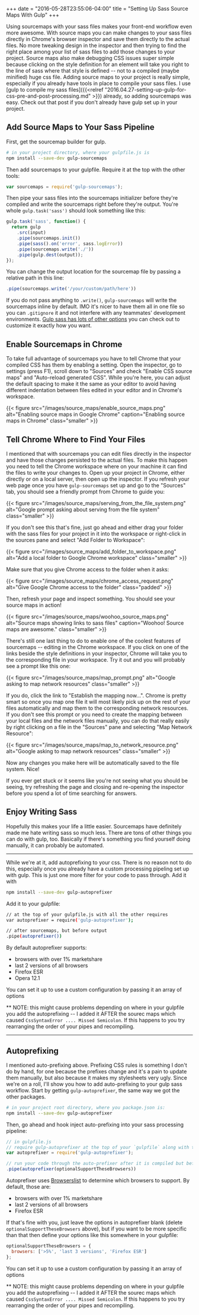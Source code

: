 +++
date = "2016-05-28T23:55:06-04:00"
title = "Setting Up Sass Source Maps With Gulp"
+++

Using sourcemaps with your sass files makes your front-end workflow even more awesome. With source maps you can make changes to your sass files directly in Chrome's browser inspector and save them directly to the actual files. No more tweaking design in the inspector and then trying to find the right place among your list of sass files to add those changes to your project. Source maps also make debugging CSS issues super simple because clicking on the style definition for an element will take you right to the line of sass where that style is defined -- not to a compiled (maybe minified) huge css file. Adding source maps to your project is really simple, especially if you already have tools in place to compile your sass files. I use [gulp to compile my sass files]({{<relref "2016.04.27-setting-up-gulp-for-css-pre-and-post-processing.md" >}}) already, so adding sourcemaps was easy. Check out that post if you don't already have gulp set up in your project.

## Add Source Maps to Your Sass Pipeline

First, get the sourcemap builder for gulp.

```bash
# in your project directory, where your gulpfile.js is
npm install --save-dev gulp-sourcemaps
```

Then add sourcemaps to your gulpfile. Require it at the top with the other tools:

```js
var sourcemaps = require('gulp-sourcemaps');
```

Then pipe your sass files into the sourcemaps initializer before they're compiled and write the sourcemaps right before they're output. You're whole `gulp.task('sass')` should look something like this:

```js
gulp.task('sass', function() {
  return gulp
    .src(input)
    .pipe(sourcemaps.init())
    .pipe(sass().on('error', sass.logError))
    .pipe(sourcemaps.write('./'))
    .pipe(gulp.dest(output));
});
```

You can change the output location for the sourcemap file by passing a relative path in this line:

```js
.pipe(sourcemaps.write('/your/custom/path/here'))
```

If you do not pass anything to `.write()`, `gulp-sourcemaps` will write the sourcemaps inline by default. IMO it's nicer to have them all in one file so you can `.gitignore` it and not interfere with any teammates' development environments. [Gulp sass has lots of other options](https://www.npmjs.com/package/gulp-sourcemaps) you can check out to customize it exactly how you want.

## Enable Sourcemaps in Chrome

To take full advantage of sourcemaps you have to tell Chrome that your compiled CSS has them by enabling a setting. Open the inspector, go to settings (press F1), scroll down to "Sources" and check "Enable CSS source maps" and "Auto-reload generated CSS". While you're here, you can adjust the default spacing to make it the same as your editor to avoid having different indentation between files edited in your editor and in Chrome's workspace.

{{< figure src="/images/source_maps/enable_source_maps.png" alt="Enabling source maps in Google Chrome" caption="Enabling source maps in Chrome" class="smaller" >}}

## Tell Chrome Where to Find Your Files

I mentioned that with sourcemaps you can edit files directly in the inspector and have those changes persisted to the actual files. To make this happen you need to tell the Chrome workspace where on your machine it can find the files to write your changes to. Open up your project in Chrome, either directly or on a local server, then open up the inspector. If you refresh your web page once you have `gulp-sourcemaps` set up and go to the "Sources" tab, you should see a friendly prompt from Chrome to guide you:

{{< figure src="/images/source_maps/serving_from_the_file_system.png" alt="Google prompt asking about serving from the file system" class="smaller" >}}

If you don't see this that's fine, just go ahead and either drag your folder with the sass files for your project in it into the workspace or right-click in the sources pane and select "Add Folder to Workspace":

{{< figure src="/images/source_maps/add_folder_to_workspace.png" alt="Add a local folder to Google Chrome workspace" class="smaller" >}}

Make sure that you give Chrome access to the folder when it asks:

{{< figure src="/images/source_maps/chrome_access_request.png" alt="Give Google Chrome access to the folder" class="padded" >}}

Then, refresh your page and inspect something. You should see your source maps in action!

{{< figure src="/images/source_maps/woohoo_source_maps.png" alt="Source maps showing links to sass files" caption="Woohoo! Source maps are awesome." class="smaller" >}}

There's still one last thing to do to enable one of the coolest features of sourcemaps -- editing in the Chrome workspace. If you click on one of the links beside the style definitions in your inspector, Chrome will take you to the corresponding file in your workspace. Try it out and you will probably see a prompt like this one:

{{< figure src="/images/source_maps/map_prompt.png" alt="Google asking to map network resources" class="smaller" >}}

If you do, click the link to "Establish the mapping now...". Chrome is pretty smart so once you map one file it will most likely pick up on the rest of your files automatically and map them to the corresponding network resources. If you don't see this prompt or you need to create the mapping between your local files and the network files manually, you can do that really easily by right clicking on a file in the "Sources" pane and selecting "Map Network Resource":

{{< figure src="/images/source_maps/map_to_network_resource.png" alt="Google asking to map network resources" class="smaller" >}}

Now any changes you make here will be automatically saved to the file system. Nice!

If you ever get stuck or it seems like you're not seeing what you should be seeing, try refreshing the page and closing and re-opening the inspector before you spend a lot of time searching for answers.


## Enjoy Writing Sass

Hopefully this makes your life a little easier. Sourcemaps have definitely made me hate writing sass so much less. There are tons of other things you can do with gulp, too. Basically if there's something you find yourself doing manually, it can probably be automated.









-------------------------------------------
While we're at it, add autoprefixing to your css. There is no reason not to do this, especially once you already have a custom processing pipeling set up with gulp. This is just one more filter for your code to pass through. Add it with

```bash
npm install --save-dev gulp-autoprefixer
```

Add it to your gulpfile:
```bash
// at the top of your gulpfile.js with all the other requires
var autoprefixer = require('gulp-autoprefixer');

// after sourcemaps, but before output
.pipe(autoprefixer())
```

By default autoprefixer supports:
- browsers with over 1% marketshare
- last 2 versions of all browsers
- Firefox ESR
- Opera 12.1

You can set it up to use a custom configuration by passing it an array of options


** NOTE: this might cause problems depending on where in your gulpfile you add the autoprefixing -- I added it AFTER the sourec maps which caused `CssSyntaxError .... Missed Semicolon`. If this happens to you try rearranging the order of your pipes and recompiling.



--------------------------------------------------------------------------------------------

## Autoprefixing

I mentioned auto-prefixing above. Prefixing CSS rules is something I don't do by hand, for one because the prefixes change and it's a pain to update them manually, but also because it makes my stylesheets very ugly. Since we're on a roll, I'll show you how to add auto-prefixing to your gulp sass workflow. Start by getting `gulp-autoprefixer`, the same way we got the other packages.

```bash
# in your project root directory, where you package.json is:
npm install --save-dev gulp-autoprefixer
```

Then, go ahead and hook inject auto-prefixing into your sass processing pipeline:

```js
// in gulpfile.js
// require gulp-autoprefixer at the top of your `gulpfile` along with the other packages we're using
var autoprefixer = require('gulp-autoprefixer');

// run your code through the auto-prefixer after it is compiled but before it is output to its final destination
.pipe(autoprefixer(optionalSupportTheseBrowsers))
```

Autoprefixer uses [Browserslist](https://github.com/ai/browserslist) to determine which browsers to support. By default, those are:

  - browsers with over 1% marketshare
  - last 2 versions of all browsers
  - Firefox ESR

If that's fine with you, just leave the options in autoprefixer blank (delete `optionalSupportTheseBrowsers` above), but if you want to be more specific than that then define your options like this somewhere in your gulpfile:

```js
optionalSupportTheseBrowsers = {
  browsers: ['>5%', 'last 3 versions', 'Firefox ESR']
};
```

You can set it up to use a custom configuration by passing it an array of options


** NOTE: this might cause problems depending on where in your gulpfile you add the autoprefixing -- I added it AFTER the sourec maps which caused `CssSyntaxError .... Missed Semicolon`. If this happens to you try rearranging the order of your pipes and recompiling.

